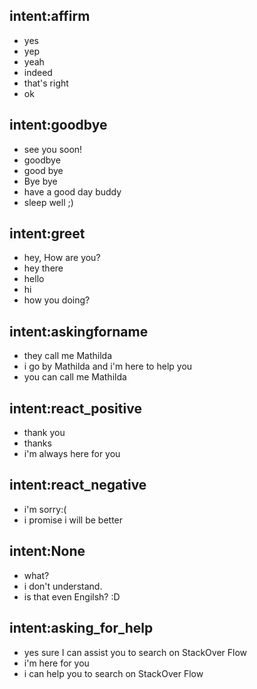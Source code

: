 ## intent:affirm
- yes
- yep
- yeah
- indeed
- that's right
- ok

## intent:goodbye
- see you soon!
- goodbye
- good bye
- Bye bye
- have a good day buddy
- sleep well ;)

## intent:greet
- hey, How are you?
- hey there
- hello
- hi
- how you doing?

## intent:askingforname
- they call me Mathilda
- i go by Mathilda and i'm here to help you
- you can call me Mathilda

## intent:react_positive
- thank you
- thanks
- i'm always here for you

## intent:react_negative
- i'm sorry:(
- i promise i will be better

## intent:None
- what?
- i don't understand.
- is that even Engilsh? :D

## intent:asking_for_help
- yes sure I can assist you to search on StackOver Flow
- i'm here for you
- i can help you to search on StackOver Flow



